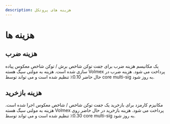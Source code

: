```yaml
---
description: هزینه های پروتکل
---
```


# هزینه ها

## هزینه ضرب                                                                                  &#x20;

یک مکانیسم هزینه ضرب برای جفت توکن شاخص برش / توکن شاخص معکوس پیاده سازی شده است. هزینه به مولتی سیگ هسته Volmex پرداخت می شود. هزینه ضرب در حال حاضر 0.10٪ تنظیم شده است و می تواند توسط core multi-sig به روز شود.                                                                                                                                &#x20;

## هزینه بازخرید                                                                                   &#x20;

مکانیزم کارمزد برای بازخرید یک جفت توکن شاخص / شاخص معکوس اجرا شده است. هزینه به مولتی سیگ هسته Volmex پرداخت می شود. هزینه بازخرید در حال حاضر روی 0.30٪ تنظیم شده است و می تواند توسط core multi-sig به روز شود.                                                                                                                                                      &#x20;

### &#x20;<a href="#undefined" id="undefined"></a>

​

​

​
